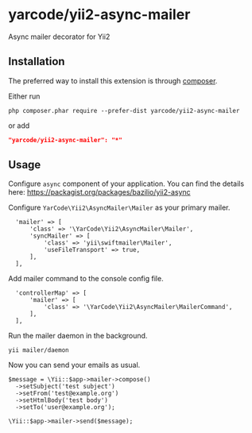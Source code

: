 # yarcode/yii2-async-mailer
Async mailer decorator for Yii2

## Installation

The preferred way to install this extension is through [composer](http://getcomposer.org/download/).

Either run

```
php composer.phar require --prefer-dist yarcode/yii2-async-mailer
```

or add

```json
"yarcode/yii2-async-mailer": "*"
```

## Usage

Configure `async` component of your application. 
You can find the details here: https://packagist.org/packages/bazilio/yii2-async

Configure `YarCode\Yii2\AsyncMailer\Mailer` as your primary mailer.

```
  'mailer' => [
      'class' => '\YarCode\Yii2\AsyncMailer\Mailer',
      'syncMailer' => [
          'class' => 'yii\swiftmailer\Mailer',
          'useFileTransport' => true,
      ],
  ],
```
Add mailer command to the console config file.
```
  'controllerMap' => [
      'mailer' => [
          'class' => '\YarCode\Yii2\AsyncMailer\MailerCommand',
      ],
  ],
```
Run the mailer daemon in the background.
```
yii mailer/daemon
```
Now you can send your emails as usual.
```
$message = \Yii::$app->mailer->compose()
  ->setSubject('test subject')
  ->setFrom('test@example.org')
  ->setHtmlBody('test body')
  ->setTo('user@example.org');

\Yii::$app->mailer->send($message);
```
